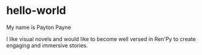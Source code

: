 # hello-world

My name is Payton Payne

I like visual novels and would like to become well versed in Ren'Py to create engaging and immersive stories.
